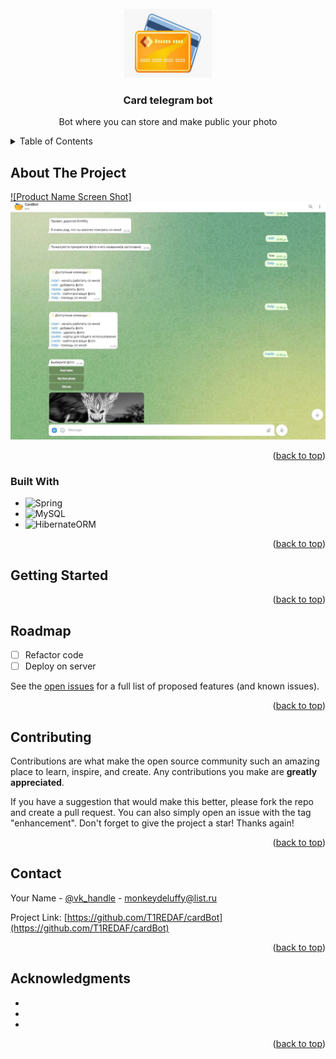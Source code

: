 <div id="top"></div>

<!-- PROJECT LOGO -->
<br />
<div align="center">
  <a href="https://github.com/T1REDAF/cardBot">
    <img src="src/main/resources/images/bot%20logo.jpg" alt="Logo" width="140" height="110">
  </a>

<h3 align="center">Card telegram bot</h3>

  <p align="center">
    Bot where you can store and make public your photo

  </p>
</div>



<!-- TABLE OF CONTENTS -->
<details>
  <summary>Table of Contents</summary>
  <ol>
    <li>
      <a href="#about-the-project">About The Project</a>
      <ul>
        <li><a href="#built-with">Built With</a></li>
      </ul>
    </li>
    <li>
      <a href="#getting-started">Getting Started</a>
      <ul>
        <li><a href="#prerequisites">Prerequisites</a></li>
        <li><a href="#installation">Installation</a></li>
      </ul>
    </li>
    <li><a href="#usage">Usage</a></li>
    <li><a href="#roadmap">Roadmap</a></li>
    <li><a href="#contributing">Contributing</a></li>
    <li><a href="#license">License</a></li>
    <li><a href="#contact">Contact</a></li>
    <li><a href="#acknowledgments">Acknowledgments</a></li>
  </ol>
</details>



<!-- ABOUT THE PROJECT -->
## About The Project

[![Product Name Screen Shot]](https://github.com/T1REDAF/cardBot/blob/Make_foundation/src/main/resources/images/bot%20view.jpg)
<a href="https://github.com/T1REDAF/cardBot">
    <img src="src/main/resources/images/bot%20view.jpg" alt="Logo">
  </a>
  
<p align="right">(<a href="#top">back to top</a>)</p>



### Built With

* ![Spring][spring-shield]
* ![MySQL][mysql-shield]
* ![HibernateORM][hibernate-shield]



<p align="right">(<a href="#top">back to top</a>)</p>



<!-- GETTING STARTED -->
## Getting Started



<p align="right">(<a href="#top">back to top</a>)</p>

<!-- ROADMAP -->
## Roadmap

- [ ] Refactor code
- [ ] Deploy on server

See the [open issues](https://github.com/github_username/repo_name/issues) for a full list of proposed features (and known issues).

<p align="right">(<a href="#top">back to top</a>)</p>



<!-- CONTRIBUTING -->
## Contributing

Contributions are what make the open source community such an amazing place to learn, inspire, and create. Any contributions you make are **greatly appreciated**.

If you have a suggestion that would make this better, please fork the repo and create a pull request. You can also simply open an issue with the tag "enhancement".
Don't forget to give the project a star! Thanks again!

<p align="right">(<a href="#top">back to top</a>)</p>

<!-- CONTACT -->
## Contact

Your Name - [@vk_handle](https://vk.com/dinwhy) - monkeydeluffy@list.ru

Project Link: [https://github.com/T1REDAF/cardBot](https://github.com/T1REDAF/cardBot)

<p align="right">(<a href="#top">back to top</a>)</p>



<!-- ACKNOWLEDGMENTS -->
## Acknowledgments

* []()
* []()
* []()

<p align="right">(<a href="#top">back to top</a>)</p>



<!-- MARKDOWN LINKS & IMAGES -->
<!-- https://www.markdownguide.org/basic-syntax/#reference-style-links -->

[spring-shield]: https://img.shields.io/badge/Spring_Boot-F2F4F9?style=for-the-badge&logo=spring-boot
[mysql-shield]: https://img.shields.io/badge/MySQL-005C84?style=for-the-badge&logo=mysql&logoColor=white
[hibernate-shield]: https://img.shields.io/badge/Hibernate-59666C?style=for-the-badge&logo=Hibernate&logoColor=white

